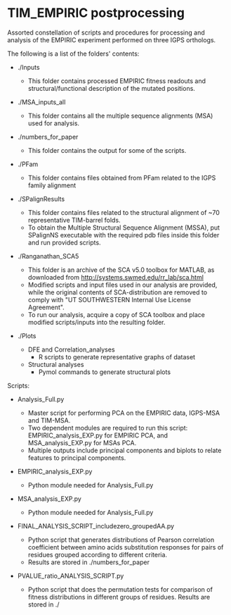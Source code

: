# TIM_EMPIRIC postprocessing

Assorted constellation of scripts and procedures for processing and analysis of the EMPIRIC experiment performed on three IGPS orthologs. 


The following is a list of the folders' contents:

- ./Inputs 
	* This folder contains processed EMPIRIC fitness readouts and structural/functional description of the mutated positions.

- ./MSA_inputs_all
	* This folder contains all the multiple sequence alignments (MSA) used for analysis. 

- ./numbers_for_paper 
	* This folder contains the output for some of the scripts.

- ./PFam 
	* This folder contains files obtained from PFam related to the IGPS family alignment

- ./SPalignResults
    * This folder contains files related to the structural alignment of ~70 representative TIM-barrel folds. 
	* To obtain the Multiple Structural Sequence Alignment (MSSA), put SPalignNS executable with the required pdb files inside this folder and run provided scripts.
	
- ./Ranganathan_SCA5 
	* This folder is an archive of the SCA v5.0 toolbox for MATLAB, as downloaded from http://systems.swmed.edu/rr_lab/sca.html 
	* Modified scripts and input files used in our analysis are provided, while the original contents of SCA-distribution are removed to comply with "UT SOUTHWESTERN Internal Use License Agreement". 
	* To run our analysis, acquire a copy of SCA toolbox and place modified scripts/inputs into the resulting folder.

- ./Plots 
	* DFE and Correlation_analyses
		* R scripts to generate representative graphs of dataset 
	* Structural analyses
		* Pymol commands to generate structural plots

Scripts: 
- Analysis_Full.py 
	* Master script for performing PCA on the EMPIRIC data, IGPS-MSA and TIM-MSA. 
	* Two dependent modules are required to run this script: EMPIRIC_analysis_EXP.py for EMPIRIC PCA, and MSA_analysis_EXP.py for MSAs PCA. 
	* Multiple outputs include principal components and biplots to relate features to principal components. 

- EMPIRIC_analysis_EXP.py 
	* Python module needed for Analysis_Full.py

- MSA_analysis_EXP.py 
	* Python module needed for Analysis_Full.py

- FINAL_ANALYSIS_SCRIPT_includezero_groupedAA.py 
	* Python script that generates distributions of Pearson correlation coefficient between amino acids substitution responses for pairs of residues grouped according to different criteria. 
	* Results are stored in ./numbers_for_paper 

- PVALUE_ratio_ANALYSIS_SCRIPT.py 
	* Python script that does the permutation tests for comparison of fitness distributions in different groups of residues.  Results are stored in ./



